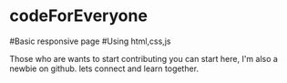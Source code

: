 # codeForEveryone
#Basic responsive page
#Using html,css,js

Those who are wants to start contributing you can start here, I'm also a newbie on github.
lets connect and learn together.
